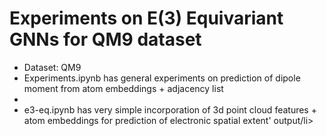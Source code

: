 <h1>Experiments on E(3) Equivariant GNNs for QM9 dataset</h1>
<ul>
	<li>Dataset: QM9</li>
	<li>Experiments.ipynb has general experiments on prediction of dipole moment from atom embeddings + adjacency list<li>
	<li>e3-eq.ipynb has very simple incorporation of 3d point cloud features + atom embeddings for prediction of electronic spatial extent' output/li>
</ul>
